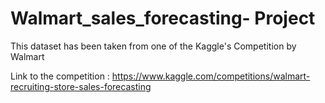 # Walmart_sales_forecasting- Project 
This dataset has been taken from one of the Kaggle's Competition by Walmart

Link to the competition :
https://www.kaggle.com/competitions/walmart-recruiting-store-sales-forecasting
